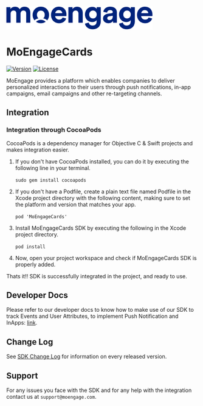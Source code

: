 ![Logo](https://github.com/moengage/MoEngage-iOS-Cards/blob/master/Images/moe_logo_blue.png)
# MoEngageCards

[![Version](https://img.shields.io/cocoapods/v/MoEngageCards.svg?style=flat)](http://cocoapods.org/pods/MoEngageCards)
[![License](https://img.shields.io/cocoapods/l/MoEngageCards.svg?style=flat)](http://cocoapods.org/pods/MoEngageCards)

MoEngage provides a platform which enables companies to deliver personalized interactions to their users through push notifications, in-app campaigns, email campaigns and other re-targeting channels.

## Integration

### Integration through CocoaPods
CocoaPods is a dependency manager for Objective C & Swift projects and makes integration easier.

1. If you don't have CocoaPods installed, you can do it by executing the following line in your terminal.

    ```sudo gem install cocoapods```
    
2. If you don't have a Podfile, create a plain text file named Podfile in the Xcode project directory with the following content, making sure to set the platform and version that matches your app.

    ```pod 'MoEngageCards'```
    
3. Install MoEngageCards SDK by executing the following in the Xcode project directory.

    ```pod install```
    
4. Now, open your project workspace and check if MoEngageCards SDK is properly added.
    

Thats it!! SDK is successfully integrated in the project, and ready to use. 

## Developer Docs
Please refer to our developer docs to know how to make use of our SDK to track Events and User Attributes, to implement Push Notification and InApps: [link](https://developers.moengage.com/hc/en-us/articles/4404058438676-Cards).

## Change Log
See [SDK Change Log](https://github.com/moengage/MoEngage-iOS-Cards/blob/master/CHANGELOG.md) for information on every released version.

## Support
For any issues you face with the SDK and for any help with the integration contact us at `support@moengage.com`.
